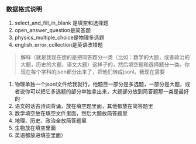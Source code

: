 ### 数据格式说明

1. select_and_fill_in_blank 是填空和选择题
2. open_answer_question是简答题
3. physics_multiple_choice是物理多选题
4. english_error_collection是英语改错题

> 解释（就是我现在想的是把简答题分一类（比如：数学的大题，或者政治的大题，历史的大题，语文大题）这样子的，然后填空题和选择题分一类。你现在每个学科的json都分出来了，把他们转成jsonl。我现在需要

1. 物理单独一个jsonl文件给我就行，他题目一部分是多选题，一部分是大题，或者说你可以把它多选题的部分单独拿出来，大题部分放到简答题那一类是最好的
2. 语文的话古诗词背诵，放在填空题里面，其他都放在简答题里
3. 数学填空放在填空文件里面，然后大题放简答题里
4. 地理、历史、政治全放简答题里
5. 生物放在填空里面
6. 英语都放进填空里面）
